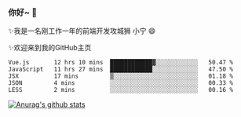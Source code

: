 ### 你好~  👋

✨我是一名刚工作一年的前端开发攻城狮 小宁 😄

✨欢迎来到我的GitHub主页
<!--
**7148505/7148505** is a ✨ _special_ ✨ repository because its `README.md` (this file) appears on your GitHub profile.

Here are some ideas to get you started:

- 🔭 I’m currently working on ...
- 🌱 I’m currently learning ...
- 👯 I’m looking to collaborate on ...
- 🤔 I’m looking for help with ...
- 💬 Ask me about ...
- 📫 How to reach me: ...
- 😄 Pronouns: ...
- ⚡ Fun fact: ...
-->

<!--START_SECTION:waka-->
```text
Vue.js       12 hrs 10 mins  ████████████▓░░░░░░░░░░░░   50.47 % 
JavaScript   11 hrs 27 mins  ████████████░░░░░░░░░░░░░   47.50 % 
JSX          17 mins         ▒░░░░░░░░░░░░░░░░░░░░░░░░   01.18 % 
JSON         4 mins          ░░░░░░░░░░░░░░░░░░░░░░░░░   00.33 % 
LESS         2 mins          ░░░░░░░░░░░░░░░░░░░░░░░░░   00.16 % 
```
<!--END_SECTION:waka-->

[![Anurag's github stats](https://github-readme-stats.vercel.app/api?username=ZhangNing-debug)](https://github.com/anuraghazra/github-readme-stats)
